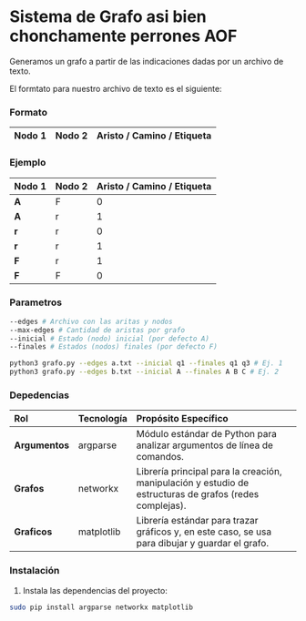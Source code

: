 # Sistema de Grafo asi bien chonchamente perrones AOF

Generamos un grafo a partir de las indicaciones dadas por un archivo de texto.

El formtato para nuestro archivo de texto es el siguiente:

### Formato

| Nodo 1 | Nodo 2 | Aristo / Camino / Etiqueta |
| :----- | :----- | :------------------------- |

### Ejemplo

| Nodo 1 | Nodo 2 | Aristo / Camino / Etiqueta |
| :----- | :----- | :------------------------- |
| **A**  | F      | 0                          |
| **A**  | r      | 1                          |
| **r**  | r      | 0                          |
| **r**  | r      | 1                          |
| **F**  | r      | 1                          |
| **F**  | F      | 0                          |

### Parametros

```bash
--edges # Archivo con las aritas y nodos
--max-edges # Cantidad de aristas por grafo
--inicial # Estado (nodo) inicial (por defecto A)
--finales # Estados (nodos) finales (por defecto F)
```

```bash
python3 grafo.py --edges a.txt --inicial q1 --finales q1 q3 # Ej. 1
python3 grafo.py --edges b.txt --inicial A --finales A B C # Ej. 2
```

### Depedencias

| Rol            | Tecnología | Propósito Específico                                                                                    |
| :------------- | :--------- | :------------------------------------------------------------------------------------------------------ |
| **Argumentos** | argparse   | Módulo estándar de Python para analizar argumentos de línea de comandos.                                |
| **Grafos**     | networkx   | Librería principal para la creación, manipulación y estudio de estructuras de grafos (redes complejas). |
| **Graficos**   | matplotlib | Librería estándar para trazar gráficos y, en este caso, se usa para dibujar y guardar el grafo.         |

### Instalación

1.  Instala las dependencias del proyecto:

```bash
sudo pip install argparse networkx matplotlib
```
